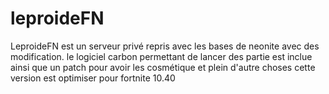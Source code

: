 # leproideFN
LeproideFN est un serveur privé repris avec les bases de neonite avec des modification. le logiciel carbon permettant de lancer des partie est inclue ainsi que un patch pour avoir les cosmétique et plein d'autre choses cette version est optimiser pour fortnite 10.40
